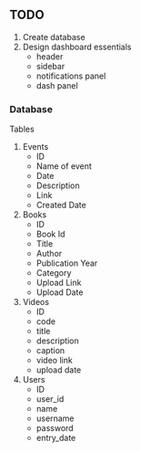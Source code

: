 
## TODO

1. Create database
2. Design dashboard essentials
    - header
    - sidebar
    - notifications panel
    - dash panel



### Database

Tables

1. Events
    - ID
    - Name of event
    - Date
    - Description
    - Link 
    - Created Date
2. Books
    - ID
    - Book Id
    - Title
    - Author
    - Publication Year
    - Category
    - Upload Link
    - Upload Date
3. Videos
    - ID
    - code
    - title
    - description
    - caption
    - video link
    - upload date
4.  Users
    - ID
    - user_id
    - name
    - username
    - password
    - entry_date
